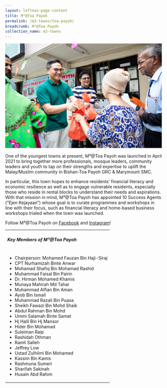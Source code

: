 ```yaml
---
layout: leftnav-page-content
title: M³@Toa Payoh
permalink: /m3-towns/toa-payoh/
breadcrumb: M³@Toa Payoh
collection_name: m3-towns
---
```


![M³@Toa Payoh](/images/m3-toa-payoh.jpeg)

One of the youngest towns at present, M³@Toa Payoh was launched in April 2021 to bring together more professionals, mosque leaders, community leaders and youth to tap on their strengths and expertise to uplift the Malay/Muslim community in Bishan-Toa Payoh GRC & Marymount SMC. 

In particular, this town hopes to enhance residents’ financial literacy and economic resilience as well as to engage vulnerable residents, especially those who reside in rental blocks to understand their needs and aspirations. With that mission in mind, M³@Toa Payoh has appointed 10 Success Agents (“Ejen Kejayaan”) whose goal is to curate programmes and workshops in line with their focus, such as financial literacy and home-based business workshops trialed when the town was launched.

Follow M³@Toa Payoh on [Facebook](https://www.facebook.com/M3ToaPayoh) and [Instagram](https://www.instagram.com/M3ToaPayoh)!

<table class="table-h">
  <tr>
  <td><h5>Key Members of M³@Toa Payoh</h5></td>
  </tr>
  <tr>
  <td>
    <ul>
      <li>Chairperson: Mohamed Fauzan Bin Haji-Siraj</li>
<li>CPT Nurhamizah Binte Anwar</li>
<li>Mohamad Shafiq Bin Mohamad Rashid </li>
<li>Muhammad Faisal Bin Pairin </li>
<li>Dr. Hirman Mohamed Khamis</li>
<li>Munaya Mahirah Md Tahar </li>
<li>Muhammad Alfian Bin Aman</li>
<li>Ayob Bin Ismail</li>
<li>Muhammad Razali Bin Puasa</li>
<li>Sheikh Fawazi Bin Mohd Shaik</li>
<li>Abdul Rahman Bin Mohd</li>
<li>Ummi Salamah Binte Samat</li>
<li>Hj Halil Bin Hj Mansor</li>
<li>Hider Bin Mohamad</li>
<li>Suleiman Raip</li>
<li>Rashidah Othman</li>
<li>Ramli Salleh</li>
<li>Jeffrey Low</li>
<li>Ustad Zulhilmi Bin Mohamed</li>
<li>Kassim Bin Kamis</li>
<li>Rashmuna Sumeri</li>
<li>Sharifah Sakinah </li>
<li>Husain Abd Rahim</li>
